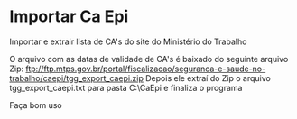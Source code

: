 # Importar Ca Epi
Importar e extrair lista de CA's do site do Ministério do Trabalho

O arquivo com as datas de validade de CA's é baixado do seguinte arquivo Zip: ftp://ftp.mtps.gov.br/portal/fiscalizacao/seguranca-e-saude-no-trabalho/caepi/tgg_export_caepi.zip
Depois ele extraí do Zip o arquivo tgg_export_caepi.txt para pasta C:\CaEpi e finaliza o programa

Faça bom uso
